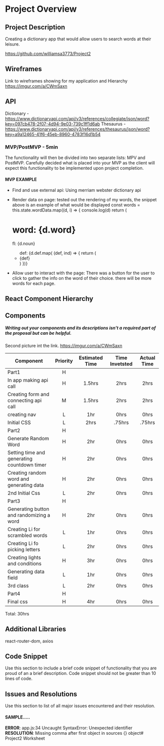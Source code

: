 # Project Overview
## Project Description

Creating a dictionary app that would allow users to search words at their leisure.

https://github.com/williamsa3773/Project2

## Wireframes

Link to wireframes showing for my application and Hierarchy
https://imgur.com/a/CWmSaxn

## API

Dictionary - https://www.dictionaryapi.com/api/v3/references/collegiate/json/word?key=097cb478-2f07-4d94-9e03-739c1ff1d6ab
Thesaurus -https://www.dictionaryapi.com/api/v3/references/thesaurus/json/word?key=a9a12465-41f6-45eb-8960-4783f16d1b54

### MVP/PostMVP - 5min

The functionality will then be divided into two separate lists: MPV and PostMVP.  Carefully decided what is placed into your MVP as the client will expect this functionality to be implemented upon project completion.  

#### MVP EXAMPLE
- Find and use external api: Using merriam webster dictionary api
- Render data on page: tested out the rendering of my words, the snippet above is an example of what would be displayed
const words = this.state.wordData.map((d, i) => {
  console.log(d)
  return (
  <div>
    <h1>word: {d.word}</h1>
    <p>fl: {d.noun}</p>
    <ul>def: {d.def.map( (def, ind) => {
      return (
        <li key={ind}>{def}</li>
      )
    })}</ul>
  </div>

- Allow user to interact with the page: There was a button for the user to click to gather the info on the word of their choice. there will be more words for each page.

## React Component Hierarchy
## Components
##### Writing out your components and its descriptions isn't a required part of the proposal but can be helpful.
Second picture int the link.
https://imgur.com/a/CWmSaxn

| Component | Priority | Estimated Time | Time Invetsted | Actual Time |
| --- | :---: |  :---: | :---: | :---: |
| Part1 | H | |  |  |
| In app making api call | H | 1.5hrs | 2hrs | 2hrs |
| Creating form and connecting api call| M | 1.5hrs | 2hrs | 2hrs |
| creating nav | L | 1hr | 0hrs | 0hrs |
| Initial CSS | L | 2hrs | .75hrs | .75hrs |
| Part2 | H | |  |  |
| Generate Random Word | H | 2hr | 0hrs | 0hrs |
| Setting time and generating countdown timer | H | 2hr | 0hrs | 0hrs |
| Creating random word and generating data | H | 2hr | 0hrs | 0hrs |
| 2nd Initial Css | L | 2hr | 0hrs | 0hrs |
| Part3 | H | |  |  |
| Generating button and randomizing a word | H | 2hr | 0hrs | 0hrs |
| Creating Li for scrambled words | L | 1hr | 0hrs | 0hrs |
| Creating Li fo picking letters | L | 2hr | 0hrs | 0hrs |
| Creating lights and conditions | H | 3hr | 0hrs | 0hrs |
| Generating data field | L | 1hr | 0hrs | 0hrs |
| 3rd class | L | 2hr | 0hrs | 0hrs |
| Part4 | H | |  |  |
| Final css | H| 4hr | 0hrs | 0hrs |
Total: 30hrs


## Additional Libraries
react-router-dom, axios

## Code Snippet

Use this section to include a brief code snippet of functionality that you are proud of an a brief description.  Code snippet should not be greater than 10 lines of code.


## Issues and Resolutions
 Use this section to list of all major issues encountered and their resolution.

#### SAMPLE.....
**ERROR**: app.js:34 Uncaught SyntaxError: Unexpected identifier                                
**RESOLUTION**: Missing comma after first object in sources {} object# Project2 Worksheet

